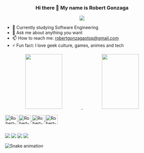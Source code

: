 ### <p align ='center'>Hi there :wave: My name is Robert Gonzaga</p>

<p align='center'> <img src='https://media.giphy.com/media/tptFQ8QAJYYvu/giphy.gif' /> </p>

- 🌱 Currently studying Software Engineering
- 💬 Ask me about anything you want
- 📫 How to reach me: robertgonzagaotop@gmail.com
- ⚡ Fun fact: I love geek culture, games, animes and tech

<div align="center">
  <a href="https://github.com/RobertGonzaga">
  <img height="180em" width="49%" src="https://github-readme-stats.vercel.app/api?username=RobertGonzaga&show_icons=true&theme=midnight-purple&include_all_commits=true&count_private=true"/>
  <img height="180em" width="49%" src="https://github-readme-stats.vercel.app/api/top-langs/?username=RobertGonzaga&layout=compact&langs_count=7&theme=midnight-purple"/>
</div>

<div style="display: inline_block"><br>
  <img align="center" alt="Robert-Cplusplus" height="30" width="40" src="https://cdn.jsdelivr.net/gh/devicons/devicon/icons/cplusplus/cplusplus-original.svg">
  <img align="center" alt="Robert-Javascript" height="30" width="40" src="https://cdn.jsdelivr.net/gh/devicons/devicon/icons/javascript/javascript-original.svg">
  <img align="center" alt="Robert-Css" height="30" width="40" src="https://cdn.jsdelivr.net/gh/devicons/devicon/icons/css3/css3-original.svg">
  <img align="center" alt="Robert-Html" height="30" width="40" src="https://cdn.jsdelivr.net/gh/devicons/devicon/icons/html5/html5-original.svg">
</div>
  
##

<div> 
  <a href="https://instagram.com/nk_robinho" target="_blank"><img src="https://img.shields.io/badge/-Instagram-%23E4405F?style=for-the-badge&logo=instagram&logoColor=white" target="_blank"></a>
 	<a href="https://www.twitch.tv/nk_robinho" target="_blank"><img src="https://img.shields.io/badge/Twitch-9146FF?style=for-the-badge&logo=twitch&logoColor=white" target="_blank"></a>
  <a href = "mailto:robertgonzagaotop@gmail.com"><img src="https://img.shields.io/badge/-Gmail-%23333?style=for-the-badge&logo=gmail&logoColor=white" target="_blank"></a>
  <a href="https://www.linkedin.com/in/robert-gonzaga-ab10a01b3" target="_blank"><img src="https://img.shields.io/badge/-LinkedIn-%230077B5?style=for-the-badge&logo=linkedin&logoColor=white" target="_blank"></a> 
 
![Snake animation](https://github.com/RobertGonzaga/RobertGonzaga/blob/output/github-contribution-grid-snake.svg)
 
</div>
